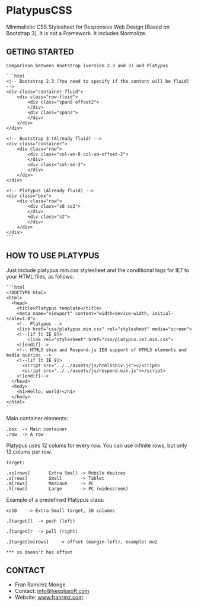 # PlatypusCSS #

Minimalistic CSS Stylesheet for Responsive Web Design [Based on Bootstrap 3]. It is not a Framework. It includes Normalize.

## GETING STARTED ##

	Comparison between Bootstrap (version 2.3 and 3) and Platypus

 	```html
	<!-- Bootstrap 2.3 (You need to specify if the content will be fluid) -->
	<div class="container-fluid">
		<div class="row-fluid">
			<div class="span8 offset2">			
			</div>
			<div class="span2">			
			</div>
		</div>
	</div>

	<!-- Bootstrap 3 (Already fluid) --> 
	<div class="container">
		<div class="row">
			<div class="col-sm-8 col-sm-offset-2">
			</div>
			<div class="col-sm-2">
			</div>
		</div>
	</div>

	<!-- Platypus (Already fluid) --> 
	<div class="box"> 
		<div class="row">
			<div class="s8 so2">
			</div>
			<div class="s2">
			</div>
		</div>
	</div>
	```

## HOW TO USE PLATYPUS ##

Just include platypus.min.css stylesheet and the conditional tags for IE7 to your HTML files, as follows:

	```html
	<!DOCTYPE html>
	<html>
	  <head>
	    <title>Platypus template</title>
	    <meta name="viewport" content="width=device-width, initial-scale=1.0">
	    <!-- Platypus -->
	    <link href="css/platypus.min.css" rel="stylesheet" media="screen">
	    <!--[if lt IE 8]>
      		<link rel="stylesheet" href="css/platypus.ie7.min.css">
    	<![endif]-->    
	    <!-- HTML5 shim and Respond.js IE8 support of HTML5 elements and media queries -->
	    <!--[if lt IE 9]>
	      <script src="../../assets/js/html5shiv.js"></script>
	      <script src="../../assets/js/respond.min.js"></script>
	    <![endif]-->    
	  </head>
	  <body>
	    <h1>Hello, world!</h1>
	  </body>
	</html>
	```


Main container elements:

	.box  -> Main container
	.row  -> A row

Platypus uses 12 colums for every row. You can use infinite rows, but only 12 colums per row.
 
	Target:

	.xs[rows] 		Extra Small -> Mobile devices 
	.s[rows] 		Small       -> Tablet
	.m[rows] 		Mediaum     -> PC
	.l[rows] 		Large       -> PC (widescreen) 

Example of a predefined Platypus class: 

	xs10    -> Extra Small target, 10 columns 

	.[target]l 	-> push (left)

	.[target]r 	-> pull (right)

	.[target]o[rows] 	-> offset (margin-left), example: mo2

	*** xs doesn't has offset

## CONTACT ##

* Fran Ramírez Monge
* Contact: info@hexplusoft.com
* Website: www.franrmz.com	
